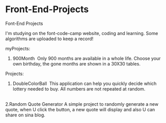 # Front-End-Projects
Font-End Projects

I'm studying on the font-code-camp website, coding and learning. 
Some algorithms are uploaded to keep a record!

myProjects:
1. 900Month
  Only 900 months are available in a whole life. Choose your own birthday, the gone months are shown in a 30X30 tables.
  
Projects:
1. DoubleColorBall
  This application can help you quickly decide which lottery needed to buy. All numbers are not repeated at random.
  <br>
2.Random Quote Generator
  A simple project to randomly generate a new quote, when U click the button, a new quote will display and also U can share on sina blog.
